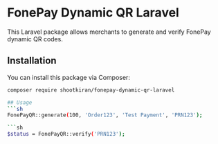 # FonePay Dynamic QR Laravel

This Laravel package allows merchants to generate and verify FonePay dynamic QR codes.

## Installation

You can install this package via Composer:

```sh
composer require shootkiran/fonepay-dynamic-qr-laravel

## Usage
```sh
FonePayQR::generate(100, 'Order123', 'Test Payment', 'PRN123');

```sh
$status = FonePayQR::verify('PRN123');
